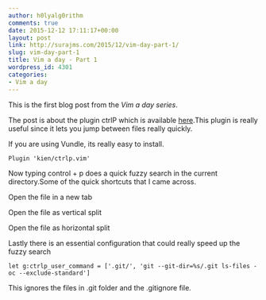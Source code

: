 ```yaml
---
author: h0lyalg0rithm
comments: true
date: 2015-12-12 17:11:17+00:00
layout: post
link: http://surajms.com/2015/12/vim-day-part-1/
slug: vim-day-part-1
title: Vim a day - Part 1
wordpress_id: 4301
categories:
- Vim a day
---
```


This is the first blog post from the _Vim a day series_.

The post is about the plugin ctrlP which is available [here](https://github.com/ctrlpvim/ctrlp.vim).This plugin is really useful since it lets you jump between files really quickly.

If you are using Vundle, its really easy to install.

    
    Plugin 'kien/ctrlp.vim'
    


Now typing control + p does a quick fuzzy search in the current directory.Some of the quick shortcuts that I came across.

<c-t> Open the file in a new tab

<c-v>Open the file as vertical split

<c-x>Open the file as horizontal split



Lastly there is an essential configuration that could really speed up the fuzzy search

    
    let g:ctrlp_user_command = ['.git/', 'git --git-dir=%s/.git ls-files -oc --exclude-standard']


This ignores the files in .git folder and the .gitignore file.
